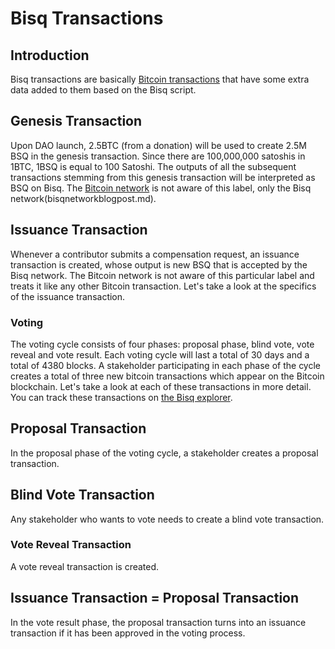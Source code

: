 # Bisq Transactions

## Introduction
Bisq transactions are basically [Bitcoin transactions](bitcointx.md) that have some extra data added to them based on the Bisq script. 

## Genesis Transaction
Upon DAO launch, 2.5BTC (from a donation) will be used to create 2.5M BSQ in the genesis transaction. Since there are 100,000,000 satoshis in 1BTC, 1BSQ is equal to 100 Satoshi. The outputs of all the subsequent transactions stemming from this genesis transaction will be interpreted as BSQ on Bisq. The [Bitcoin network](btcnetwork.md) is not aware of this label, only the Bisq network(bisqnetworkblogpost.md).  

## Issuance Transaction 
Whenever a contributor submits a compensation request, an issuance transaction is created, whose output is new BSQ that is accepted by the Bisq network. The Bitcoin network is not aware of this particular label and treats it like any other Bitcoin transaction. Let's take a look at the specifics of the issuance transaction.

### Voting
The voting cycle consists of four phases: proposal phase, blind vote, vote reveal and vote result. Each voting cycle will last a total of 30 days and a total of 4380 blocks. A stakeholder participating in each phase of the cycle creates a total of three new bitcoin transactions which appear on the Bitcoin blockchain. Let's take a look at each of these transactions in more detail. You can track these transactions on [the Bisq explorer](https://explorer.bisq.network/index.html).

## Proposal Transaction
In the proposal phase of the voting cycle, a stakeholder creates a proposal transaction. 

## Blind Vote Transaction
Any stakeholder who wants to vote needs to create a blind vote transaction. 

### Vote Reveal Transaction
A vote reveal transaction is created. 

## Issuance Transaction = Proposal Transaction
In the vote result phase, the proposal transaction turns into an issuance transaction if it has been approved in the voting process. 

